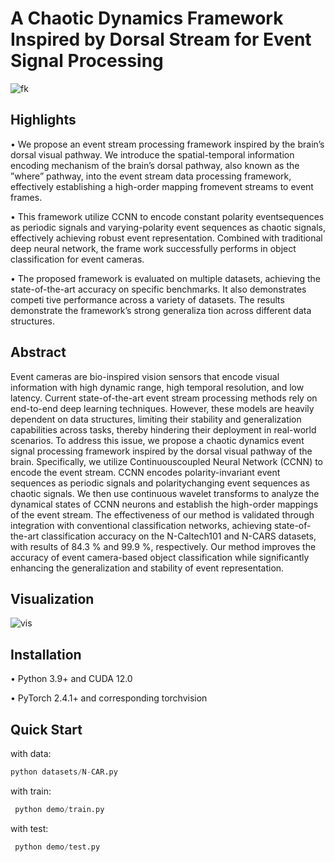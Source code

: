 # A Chaotic Dynamics Framework Inspired by Dorsal Stream for Event Signal Processing
![fk](https://github.com/user-attachments/assets/fd8fca1d-96bb-4e37-933b-cef65bd0c37d)
##  Highlights
• We propose an event stream processing framework inspired by the brain’s dorsal visual pathway. We introduce the spatial-temporal information encoding mechanism of the brain’s dorsal pathway, also known as the ”where” pathway, into the event stream data processing framework, effectively establishing a high-order mapping fromevent streams to event frames.

• This framework utilize CCNN to encode constant polarity eventsequences as periodic signals and varying-polarity event sequences as chaotic signals, effectively achieving robust event representation. Combined with traditional deep neural network, the frame work successfully performs in object classification for event cameras.

• The proposed framework is evaluated on multiple datasets, achieving the state-of-the-art accuracy on specific benchmarks. It also demonstrates competi tive performance across a variety of datasets. The results demonstrate the framework’s strong generaliza tion across different data structures.

## Abstract
Event cameras are bio-inspired vision sensors that encode visual information with high dynamic range, high temporal resolution, and low latency. Current state-of-the-art event stream processing methods rely on end-to-end deep learning techniques. However, these models are heavily dependent on data structures, limiting their stability and generalization capabilities across tasks, thereby hindering their deployment in real-world scenarios. To address this issue, we propose a chaotic dynamics event signal processing framework inspired by the dorsal visual pathway of the brain. Specifically, we utilize Continuouscoupled Neural Network (CCNN) to encode the event stream. CCNN encodes polarity-invariant event sequences as periodic signals and polaritychanging event sequences as chaotic signals. We then use continuous wavelet transforms to analyze the dynamical states of CCNN neurons and establish the high-order mappings of the event stream.
The effectiveness of our method is validated through integration with conventional classification networks, achieving state-of-the-art classification accuracy on the N-Caltech101 and N-CARS datasets, with results of 84.3 % and 99.9 %, respectively. Our method improves the accuracy of event camera-based object classification while significantly enhancing the generalization and stability of event representation.

## Visualization
![vis](https://github.com/user-attachments/assets/2c4fa26f-03fa-4c64-94f7-eea2eab3b512)

## Installation
• Python 3.9+ and CUDA 12.0

• PyTorch 2.4.1+ and corresponding torchvision

## Quick Start
with data:
```python
python datasets/N-CAR.py
```

with train:
```python
 python demo/train.py
```

with test:
```python
 python demo/test.py
```
